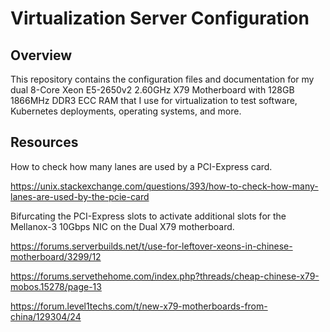 # Virtualization Server Configuration

## Overview

This repository contains the configuration files and documentation for my dual 8-Core Xeon E5-2650v2 2.60GHz X79 Motherboard with 128GB 1866MHz DDR3 ECC RAM that I use for virtualization to test software, Kubernetes deployments, operating systems, and more.

## Resources

How to check how many lanes are used by a PCI-Express card.

https://unix.stackexchange.com/questions/393/how-to-check-how-many-lanes-are-used-by-the-pcie-card

Bifurcating the PCI-Express slots to activate additional slots for the Mellanox-3 10Gbps NIC on the Dual X79 motherboard.

https://forums.serverbuilds.net/t/use-for-leftover-xeons-in-chinese-motherboard/3299/12

https://forums.servethehome.com/index.php?threads/cheap-chinese-x79-mobos.15278/page-13

https://forum.level1techs.com/t/new-x79-motherboards-from-china/129304/24


